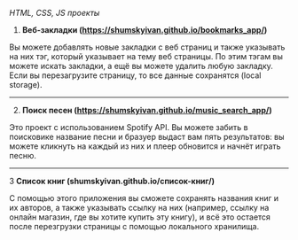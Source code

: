*HTML, CSS, JS проекты*

1. **Веб-закладки (https://shumskyivan.github.io/bookmarks_app/)**

Вы можете добавлять новые закладки с веб страниц и также указывать на них тэг, который указывает на тему веб страницы. По этим тэгам вы можете искать закладки, а ещё вы можете удалить любую закладку. Если вы перезагрузите страницу, то все данные сохранятся (local storage).

--------
2. **Поиск песен (https://shumskyivan.github.io/music_search_app/)**

Это проект с использованием Spotify API. Вы можете забить в поисковике название песни и бразуер выдаст вам пять результатов: вы можете кликнуть на каждый из них и плеер обновится и начнёт играть песню. 

--------

3 **Список книг (shumskyivan.github.io/список-книг/)**

С помощью этого приложения вы сможете сохранять названия книг и их авторов, а также указывать ссылку на них (например, ссылку на онлайн магазин, где вы хотите купить эту книгу), и всё это остается после перезгрузки страницы с помощью локального хранилища.
